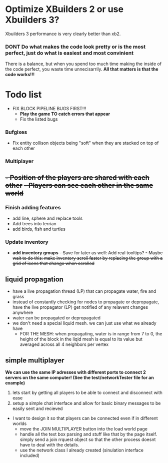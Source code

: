 # Optimize XBuilders 2 or use Xbuilders 3?
Xbuilders 3 performance is very clearly better than xb2.

### DONT Do what makes the code look pretty or is the most perfect, just do what is easiest and most convinient
There is a balance, but when you spend too much time making the inside of the code perfect, you waste time unnecisarrily.
**All that matters is that the code works!!!**

# Todo list
- FIX BLOCK PIPELINE BUGS FIRST!!!
   * **Play the game TO catch errors that appear**
   * Fix the listed bugs

### Bufgixes
  - Fix entity collison objects being "soft" when they are stacked on top of each other

### Multiplayer
~~- Position of the players are shared with each other~~
~~- Players can see each other in the same world~~
- 

### Finish adding features
  - add line, sphere and replace tools
  - Add trees into terrian
  - add birds, fish and turtles

### Update inventory
  - **add inventory groups**
  ~~- Save for later as well: Add real tooltips?~~
  ~~- Maybe wait to do this: make inventory scroll faster by replacing the group with a grid of icons that change when scrolled~~

## liquid propagation
* have a live propagation thread (LP) that can propagate water, fire and grass
* instead of constantly checking for nodes to propagate or depropagate, have the live propagator (LP) get notified of any relavent changes anywhere
* water can be propagated or depropagated
* we don't need a special liquid mesh. we can just use what we already have
   * FOR THE MESH: when propagating, water is in range from 7 to 0, the height of the block in the liqid mesh is equal to its value but averaged across all 4 neighbors per vertex

## simple multiplayer
**We can use the same IP adresses with different ports to connect 2 servers on the same computer!
(See the test/networkTester file for an example)**

1. lets start by getting all players to be able to connect and disconnect with ease
2. setup a simple chat interface and allow for basic binary messages to be easily sent and recieved

* I want to design it so that players can be connected even if in different worlds
   * move the JOIN MULTIPLAYER button into the load world page
   * handle all the text box parsing and stuff like that by the page itself. simply send a join rrquest object so that the other process doesnt have to deal with the details.
   * use the network class I already created (sinulation interface included)
